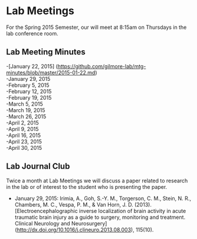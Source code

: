 # Lab Meetings
For the Spring 2015 Semester, our will meet at 8:15am on Thursdays in the lab conference room. 
   
## Lab Meeting Minutes

-[January 22, 2015] (https://github.com/gilmore-lab/mtg-minutes/blob/master/2015-01-22.md)  
-January 29, 2015  
-February 5, 2015  
-February 12, 2015  
-February 19, 2015  
-March 5, 2015  
-March 19, 2015  
-March 26, 2015  
-April 2, 2015  
-April 9, 2015  
-April 16, 2015  
-April 23, 2015  
-April 30, 2015

## Lab Journal Club

Twice a month at Lab Meetings we will discuss a paper related to research in the lab or of interest to the student who is presenting the paper.

- January 29, 2015: Irimia, A., Goh, S.-Y. M., Torgerson, C. M., Stein, N. R., Chambers, M. C., Vespa, P. M., & Van Horn, J. D. (2013). [Electroencephalographic inverse localization of brain activity in acute traumatic brain injury as a guide to surgery, monitoring and treatment. Clinical Neurology and Neurosurgery] (http://dx.doi.org/10.1016/j.clineuro.2013.08.003), 115(10).


